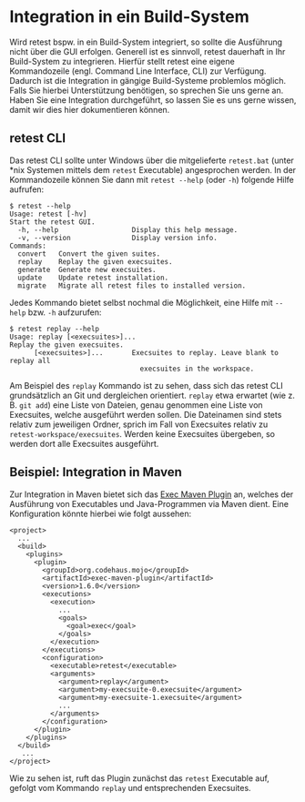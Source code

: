 # Integration in ein Build-System

Wird retest bspw. in ein Build-System integriert, so sollte die Ausführung nicht über die GUI erfolgen. Generell ist es sinnvoll, retest dauerhaft in Ihr Build-System zu integrieren. Hierfür stellt retest eine eigene Kommandozeile (engl. Command Line Interface, CLI) zur Verfügung. Dadurch ist die Integration in gängige Build-Systeme problemlos möglich. Falls Sie hierbei Unterstützung benötigen, so sprechen Sie uns gerne an. Haben Sie eine Integration durchgeführt, so lassen Sie es uns gerne wissen, damit wir dies hier dokumentieren können.

## retest CLI

Das retest CLI sollte unter Windows über die mitgelieferte `retest.bat` (unter \*nix Systemen mittels dem `retest` Executable) angesprochen werden. In der Kommandozeile können Sie dann mit `retest --help` (oder `-h`) folgende Hilfe aufrufen:

```
$ retest --help
Usage: retest [-hv]
Start the retest GUI.
  -h, --help                  Display this help message.
  -v, --version               Display version info.
Commands:
  convert   Convert the given suites.
  replay    Replay the given execsuites.
  generate  Generate new execsuites.
  update    Update retest installation.
  migrate   Migrate all retest files to installed version.
```

Jedes Kommando bietet selbst nochmal die Möglichkeit, eine Hilfe mit `--help` bzw. `-h` aufzurufen:

```
$ retest replay --help
Usage: replay [<execsuites>]...
Replay the given execsuites.
      [<execsuites>]...       Execsuites to replay. Leave blank to replay all
                                execsuites in the workspace.
```

Am Beispiel des `replay` Kommando ist zu sehen, dass sich das retest CLI grundsätzlich an Git und dergleichen orientiert. `replay` etwa erwartet (wie z. B. `git add`) eine Liste von Dateien, genau genommen eine Liste von Execsuites, welche ausgeführt werden sollen. Die Dateinamen sind stets relativ zum jeweiligen Ordner, sprich im Fall von Execsuites relativ zu `retest-workspace/execsuites`. Werden keine Execsuites übergeben, so werden dort alle Execsuites ausgeführt.

Beispiel: Integration in Maven
------------------------------

Zur Integration in Maven bietet sich das [Exec Maven Plugin](http://www.mojohaus.org/exec-maven-plugin/) an, welches der Ausführung von Executables und Java-Programmen via Maven dient. Eine Konfiguration könnte hierbei wie folgt aussehen:

```
<project>
  ...
  <build>
    <plugins>
      <plugin>
        <groupId>org.codehaus.mojo</groupId>
        <artifactId>exec-maven-plugin</artifactId>
        <version>1.6.0</version>
        <executions>
          <execution>
            ...
            <goals>
              <goal>exec</goal>
            </goals>
          </execution>
        </executions>
        <configuration>
          <executable>retest</executable>
          <arguments>
            <argument>replay</argument>
            <argument>my-execsuite-0.execsuite</argument>
            <argument>my-execsuite-1.execsuite</argument>
            ...
          </arguments>
        </configuration>
      </plugin>
    </plugins>
  </build>
   ...
</project>
```

Wie zu sehen ist, ruft das Plugin zunächst das `retest` Executable auf, gefolgt vom Kommando `replay` und entsprechenden Execsuites.

